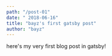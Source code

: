 ```yaml
---
path: "/post-01"
date: " 2018-06-16"
title: "bayz's first gatsby post"
author: "bayz"
---
```


here's my very first blog post in gatsby!
